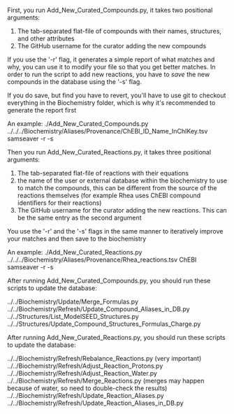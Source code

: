 First, you run Add_New_Curated_Compounds.py, it takes two positional
arguments:
1) The tab-separated flat-file of compounds with their names,
structures, and other attributes
2) The GitHub username for the curator adding the new compounds

If you use the '-r' flag, it generates a simple report of what matches
and why, you can use it to modify your file so that you get better
matches. In order to run the script to add new reactions, you have to
_save_ the new compounds in the database using the '-s' flag.

If you do save, but find you have to revert, you'll have to use git to
checkout everything in the Biochemistry folder, which is why it's
recommended to generate the report first

An example:
./Add_New_Curated_Compounds.py ../../../Biochemistry/Aliases/Provenance/ChEBI_ID_Name_InChIKey.tsv samseaver -r -s

Then you run Add_New_Curated_Reactions.py, it takes three positional
arguments:

1) The tab-separated flat-file of reactions with their equations
2) the name of the user or external database within the biochemistry
to use to match the compounds, this can be different from the source
of the reactions themselves (for example Rhea uses ChEBI compound
identifiers for their reactions)
3) The GitHub username for the curator adding the new reactions. This
can be the same entry as the second argument

You use the '-r' and the '-s' flags in the same manner to iteratively
improve your matches and then save to the biochemistry

An example:
./Add_New_Curated_Reactions.py ../../../Biochemistry/Aliases/Provenance/Rhea_reactions.tsv ChEBI samseaver -r -s

After running Add_New_Curated_Compounds.py, you should run these scripts to update the database:

../../Biochemistry/Update/Merge_Formulas.py
../../Biochemistry/Refresh/Update_Compound_Aliases_in_DB.py
../../Structures/List_ModelSEED_Structures.py
../../Structures/Update_Compound_Structures_Formulas_Charge.py

After running Add_New_Curated_Reactions.py, you should run these scripts to update the database:

../../Biochemistry/Refresh/Rebalance_Reactions.py (very important)
../../Biochemistry/Refresh/Adjust_Reaction_Protons.py
../../Biochemistry/Refresh/Adjust_Reaction_Water.py
../../Biochemistry/Refresh/Merge_Reactions.py (merges may happen because of water, so need to double-check the results)
../../Biochemistry/Refresh/Update_Reaction_Aliases.py
../../Biochemistry/Refresh/Update_Reaction_Aliases_in_DB.py

